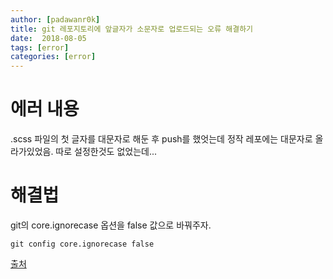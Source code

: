 ```yaml
---
author: [padawanr0k]
title: git 레포지토리에 앞글자가 소문자로 업로드되는 오류 해결하기
date:  2018-08-05
tags: [error]
categories: [error]
---
```


# 에러 내용
.scss 파일의 첫 글자를 대문자로 해둔 후 push를 했엇는데 정작 레포에는 대문자로 올라가있었음.
따로 설정한것도 없었는데...

# 해결법
git의 core.ignorecase 옵션을 false 값으로 바꿔주자.

```
git config core.ignorecase false
```

[출처](https://stackoverflow.com/questions/17683458/how-do-i-commit-case-sensitive-only-filename-changes-in-git/19956280)